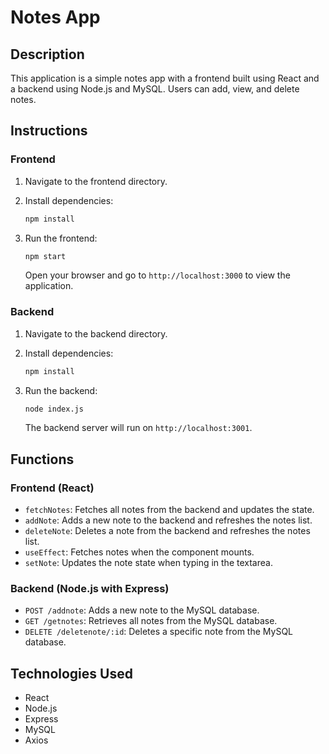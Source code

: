 
# Notes App

## Description

This application is a simple notes app with a frontend built using React and a backend using Node.js and MySQL. Users can add, view, and delete notes.

## Instructions

### Frontend

1. Navigate to the frontend directory.

2. Install dependencies:

   ```bash
   npm install
   ```

3. Run the frontend:

   ```bash
   npm start
   ```

   Open your browser and go to `http://localhost:3000` to view the application.

### Backend

1. Navigate to the backend directory.

2. Install dependencies:

   ```bash
   npm install
   ```

3. Run the backend:

   ```bash
   node index.js
   ```

   The backend server will run on `http://localhost:3001`.

## Functions

### Frontend (React)

- `fetchNotes`: Fetches all notes from the backend and updates the state.
- `addNote`: Adds a new note to the backend and refreshes the notes list.
- `deleteNote`: Deletes a note from the backend and refreshes the notes list.
- `useEffect`: Fetches notes when the component mounts.
- `setNote`: Updates the note state when typing in the textarea.

### Backend (Node.js with Express)

- `POST /addnote`: Adds a new note to the MySQL database.
- `GET /getnotes`: Retrieves all notes from the MySQL database.
- `DELETE /deletenote/:id`: Deletes a specific note from the MySQL database.

## Technologies Used

- React
- Node.js
- Express
- MySQL
- Axios

